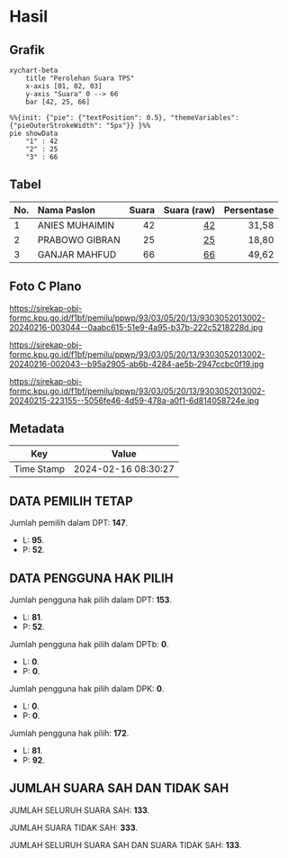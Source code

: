 # Hasil

## Grafik

```mermaid
xychart-beta
    title "Perolehan Suara TPS"
    x-axis [01, 02, 03]
    y-axis "Suara" 0 --> 66
    bar [42, 25, 66]
```

```mermaid
%%{init: {"pie": {"textPosition": 0.5}, "themeVariables": {"pieOuterStrokeWidth": "5px"}} }%%
pie showData
    "1" : 42
    "2" : 25
    "3" : 66
```

## Tabel

| No. | Nama Paslon    | Suara | Suara (raw) | Persentase |
|:--- |:-------------- | -----:| -----------:| ----------:|
| 1   | ANIES MUHAIMIN | 42    | [42][p-1]   | 31,58      |
| 2   | PRABOWO GIBRAN | 25    | [25][p-2]   | 18,80      |
| 3   | GANJAR MAHFUD  | 66    | [66][p-3]   | 49,62      |


[p-1]: https://github.com/gigit-pemilu/pemilu-2024-93-papua-selatan/blob/main/pilpres/hitung-suara/sub/93-papua-selatan/sub/03-mappi/sub/05-haju/sub/2013-geiripim/sub/002-tps/sub/paslon-1.txt
[p-2]: https://github.com/gigit-pemilu/pemilu-2024-93-papua-selatan/blob/main/pilpres/hitung-suara/sub/93-papua-selatan/sub/03-mappi/sub/05-haju/sub/2013-geiripim/sub/002-tps/sub/paslon-2.txt
[p-3]: https://github.com/gigit-pemilu/pemilu-2024-93-papua-selatan/blob/main/pilpres/hitung-suara/sub/93-papua-selatan/sub/03-mappi/sub/05-haju/sub/2013-geiripim/sub/002-tps/sub/paslon-3.txt

## Foto C Plano

https://sirekap-obj-formc.kpu.go.id/f1bf/pemilu/ppwp/93/03/05/20/13/9303052013002-20240216-003044--0aabc615-51e9-4a95-b37b-222c5218228d.jpg

https://sirekap-obj-formc.kpu.go.id/f1bf/pemilu/ppwp/93/03/05/20/13/9303052013002-20240216-002043--b95a2905-ab6b-4284-ae5b-2947ccbc0f19.jpg

https://sirekap-obj-formc.kpu.go.id/f1bf/pemilu/ppwp/93/03/05/20/13/9303052013002-20240215-223155--5056fe46-4d59-478a-a0f1-6d814058724e.jpg


## Metadata

| Key        | Value               |
| ---------- | ------------------- |
| Time Stamp | 2024-02-16 08:30:27 |


## DATA PEMILIH TETAP

Jumlah pemilih dalam DPT: **147**.
 * L: **95**.
 * P: **52**.

## DATA PENGGUNA HAK PILIH

Jumlah pengguna hak pilih dalam DPT: **153**.
 * L: **81**.
 * P: **52**.

Jumlah pengguna hak pilih dalam DPTb: **0**.
 * L: **0**.
 * P: **0**.

Jumlah pengguna hak pilih dalam DPK: **0**.
 * L: **0**.
 * P: **0**.

Jumlah pengguna hak pilih: **172**.
 * L: **81**.
 * P: **92**.

## JUMLAH SUARA SAH DAN TIDAK SAH

JUMLAH SELURUH SUARA SAH: **133**.

JUMLAH SUARA TIDAK SAH: **333**.

JUMLAH SELURUH SUARA SAH DAN SUARA TIDAK SAH: **133**.


